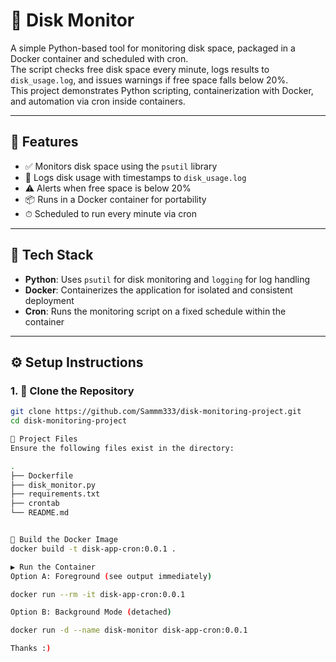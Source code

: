 # 💽 Disk Monitor

A simple Python-based tool for monitoring disk space, packaged in a Docker container and scheduled with cron.  
The script checks free disk space every minute, logs results to `disk_usage.log`, and issues warnings if free space falls below 20%.  
This project demonstrates Python scripting, containerization with Docker, and automation via cron inside containers.

---

## 🚀 Features

- ✅ Monitors disk space using the `psutil` library
- 📝 Logs disk usage with timestamps to `disk_usage.log`
- ⚠️ Alerts when free space is below 20%
- 📦 Runs in a Docker container for portability
- ⏱ Scheduled to run every minute via cron

---

## 🧰 Tech Stack

- **Python**: Uses `psutil` for disk monitoring and `logging` for log handling  
- **Docker**: Containerizes the application for isolated and consistent deployment  
- **Cron**: Runs the monitoring script on a fixed schedule within the container

---

## ⚙️ Setup Instructions

### 1. 🔁 Clone the Repository

```bash
git clone https://github.com/Sammm333/disk-monitoring-project.git
cd disk-monitoring-project

📄 Project Files
Ensure the following files exist in the directory:

.
├── Dockerfile
├── disk_monitor.py
├── requirements.txt
├── crontab
└── README.md


🐳 Build the Docker Image
docker build -t disk-app-cron:0.0.1 .

▶️ Run the Container
Option A: Foreground (see output immediately)

docker run --rm -it disk-app-cron:0.0.1

Option B: Background Mode (detached)

docker run -d --name disk-monitor disk-app-cron:0.0.1

Thanks :)
